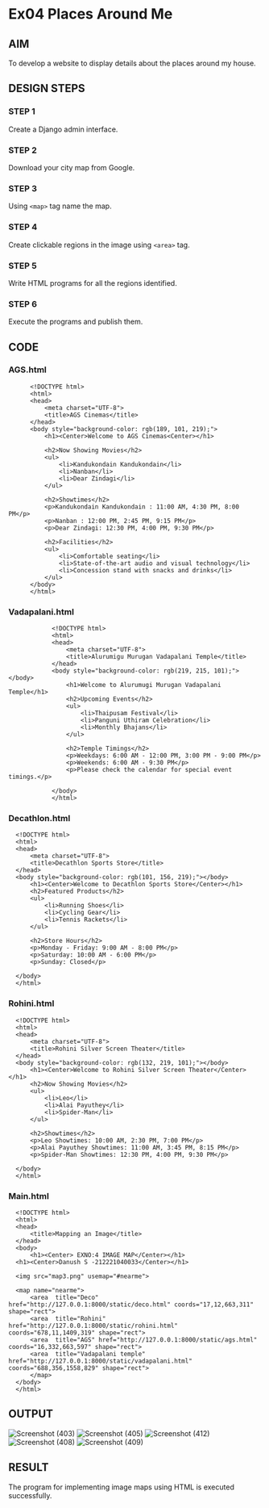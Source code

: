# Ex04 Places Around Me

## AIM
To develop a website to display details about the places around my house.

## DESIGN STEPS

### STEP 1
Create a Django admin interface.

### STEP 2
Download your city map from Google.

### STEP 3
Using ```<map>``` tag name the map.

### STEP 4
Create clickable regions in the image using ```<area>``` tag.

### STEP 5
Write HTML programs for all the regions identified.

### STEP 6
Execute the programs and publish them.

## CODE
### AGS.html
          <!DOCTYPE html>
          <html>
          <head>
              <meta charset="UTF-8">
              <title>AGS Cinemas</title>
          </head>
          <body style="background-color: rgb(189, 101, 219);">
              <h1><Center>Welcome to AGS Cinemas<Center></h1>
              
              <h2>Now Showing Movies</h2>
              <ul>
                  <li>Kandukondain Kandukondain</li>
                  <li>Nanban</li>
                  <li>Dear Zindagi</li>
              </ul>
              
              <h2>Showtimes</h2>
              <p>Kandukondain Kandukondain : 11:00 AM, 4:30 PM, 8:00 PM</p>
              <p>Nanban : 12:00 PM, 2:45 PM, 9:15 PM</p>
              <p>Dear Zindagi: 12:30 PM, 4:00 PM, 9:30 PM</p>
              
              <h2>Facilities</h2>
              <ul>
                  <li>Comfortable seating</li>
                  <li>State-of-the-art audio and visual technology</li>
                  <li>Concession stand with snacks and drinks</li>
              </ul>
          </body>
          </html>
### Vadapalani.html
                <!DOCTYPE html>
                <html>
                <head>
                    <meta charset="UTF-8">
                    <title>Alurumigu Murugan Vadapalani Temple</title>
                </head>
                <body style="background-color: rgb(219, 215, 101);"></body>
                    <h1>Welcome to Alurumugi Murugan Vadapalani Temple</h1>
                    <h2>Upcoming Events</h2>
                    <ul>
                        <li>Thaipusam Festival</li>
                        <li>Panguni Uthiram Celebration</li>
                        <li>Monthly Bhajans</li>
                    </ul>
                    
                    <h2>Temple Timings</h2>
                    <p>Weekdays: 6:00 AM - 12:00 PM, 3:00 PM - 9:00 PM</p>
                    <p>Weekends: 6:00 AM - 9:30 PM</p>
                    <p>Please check the calendar for special event timings.</p>
                    
                </body>
                </html>

### Decathlon.html
      <!DOCTYPE html>
      <html>
      <head>
          <meta charset="UTF-8">
          <title>Decathlon Sports Store</title>
      </head>
      <body style="background-color: rgb(101, 156, 219);"></body>
          <h1><Center>Welcome to Decathlon Sports Store</Center></h1>
          <h2>Featured Products</h2>
          <ul>
              <li>Running Shoes</li>
              <li>Cycling Gear</li>
              <li>Tennis Rackets</li>
          </ul>
          
          <h2>Store Hours</h2>
          <p>Monday - Friday: 9:00 AM - 8:00 PM</p>
          <p>Saturday: 10:00 AM - 6:00 PM</p>
          <p>Sunday: Closed</p>
          
      </body>
      </html>

### Rohini.html
      <!DOCTYPE html>
      <html>
      <head>
          <meta charset="UTF-8">
          <title>Rohini Silver Screen Theater</title>
      </head>
      <body style="background-color: rgb(132, 219, 101);"></body>
          <h1><Center>Welcome to Rohini Silver Screen Theater</Center></h1>
          <h2>Now Showing Movies</h2>
          <ul>
              <li>Leo</li>
              <li>Alai Payuthey</li>
              <li>Spider-Man</li>
          </ul>
          
          <h2>Showtimes</h2>
          <p>Leo Showtimes: 10:00 AM, 2:30 PM, 7:00 PM</p>
          <p>Alai Payuthey Showtimes: 11:00 AM, 3:45 PM, 8:15 PM</p>
          <p>Spider-Man Showtimes: 12:30 PM, 4:00 PM, 9:30 PM</p>
          
      </body>
      </html>

### Main.html
      <!DOCTYPE html>
      <html>
      <head>
          <title>Mapping an Image</title>
      </head>
      <body>
          <h1><Center> EXNO:4 IMAGE MAP</Center></h1>
      <h1><Center>Danush S -212221040033</Center></h1>
      
      <img src="map3.png" usemap="#nearme">
      
      <map name="nearme">
          <area  title="Deco" href="http://127.0.0.1:8000/static/deco.html" coords="17,12,663,311" shape="rect">
          <area  title="Rohini" href="http://127.0.0.1:8000/static/rohini.html" coords="678,11,1409,319" shape="rect">
          <area  title="AGS" href="http://127.0.0.1:8000/static/ags.html" coords="16,332,663,597" shape="rect">
          <area  title="Vadapalani temple" href="http://127.0.0.1:8000/static/vadapalani.html" coords="688,356,1558,829" shape="rect">
          </map>
      </body>
      </html>

## OUTPUT
![Screenshot (403)](https://github.com/danush564/NearMe/assets/98585166/fc00f2ed-732b-4f88-a585-da37a4a46d4b)
![Screenshot (405)](https://github.com/danush564/NearMe/assets/98585166/9b2d95d3-e7ba-4a52-9da5-825f140fa9ac)
![Screenshot (412)](https://github.com/danush564/NearMe/assets/98585166/45cb8507-3bcb-4e24-b9c8-82fc582611ea)
![Screenshot (408)](https://github.com/danush564/NearMe/assets/98585166/ff897d9c-5ffb-442b-9cee-d28e94ba68ce)
![Screenshot (409)](https://github.com/danush564/NearMe/assets/98585166/6030e9ba-dad1-4c75-bce7-6fca211629a0)


## RESULT
The program for implementing image maps using HTML is executed successfully.
